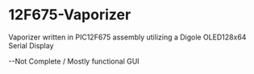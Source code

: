 # 12F675-Vaporizer
Vaporizer written in PIC12F675 assembly utilizing a Digole OLED128x64 Serial Display

--Not Complete / Mostly functional GUI
